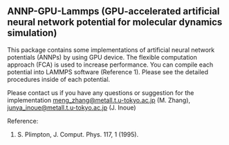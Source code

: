## ANNP-GPU-Lammps (GPU-accelerated artificial neural network potential for molecular dynamics simulation)

This package contains some implementations of artificial neural network potentials (ANNPs) by using GPU device. The flexible computation approach (FCA) is used to increase performance. You can compile each potential into LAMMPS software (Reference 1). Please see the detailed procedures inside of each potential. 

Please contact us if you have any questions or suggestion for the implementation
 meng_zhang@metall.t.u-tokyo.ac.jp (M. Zhang), junya_inoue@metall.t.u-tokyo.ac.jp (J. Inoue) 

Reference:
1) S. Plimpton, J. Comput. Phys. 117, 1 (1995).
